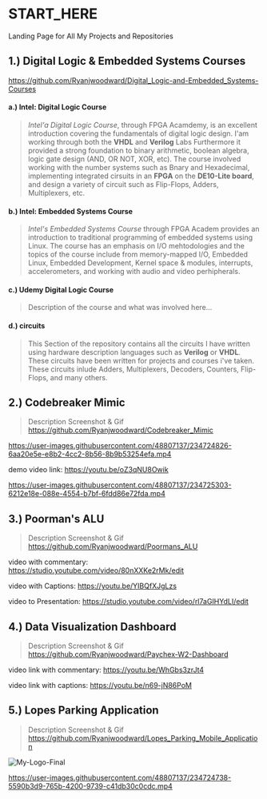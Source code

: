 # START_HERE
Landing Page for All My Projects and Repositories

## 1.) Digital Logic & Embedded Systems Courses
 https://github.com/Ryanjwoodward/Digital_Logic-and-Embedded_Systems-Courses
  
####  a.) Intel: Digital Logic Course
    
> _Intel'a Digital Logic Course_, through FPGA Acamdemy, is an excellent introduction covering the fundamentals of digital logic design. I'am working through both the **VHDL** and **Verilog** Labs Furthermore it provided a strong foundation to binary arithmetic, boolean algebra, logic gate design (AND, OR NOT, XOR, etc). The course involved working with the number systems such as Bnary and Hexadecimal, implementing integrated cirsuits in an **FPGA** on the **DE10-Lite board**, and  design a variety of circuit such as Flip-Flops, Adders, Multiplexers, etc. 

      
####  b.) Intel: Embedded Systems Course
>_Intel's Embedded Systems Course_ through FPGA Academ provides an introduction to traditional programming of embedded systems using Linux. The course has an emphasis on I/O mehtodologies and the topics of the course include from memory-mapped I/O, Embedded Linux, Embedded Development, Kernel space & modules, interrupts, accelerometers, and working with audio and video perhipherals.

#### c.) Udemy Digital Logic Course
> Description of the course and what was involved here...
 
####  d.) circuits
> This Section of the repository contains all the circuits I have written using hardware description languages such as **Verilog** or **VHDL**. These circuits have been written for projects and courses i've taken. These circuits inlude Adders, Multiplexers, Decoders, Counters, Flip-Flops, and many others.
   
## 2.) Codebreaker Mimic 
> Description
> Screenshot & Gif
https://github.com/Ryanjwoodward/Codebreaker_Mimic

https://user-images.githubusercontent.com/48807137/234724826-6aa20e5e-e8b2-4cc2-8b56-8b9b53254efa.mp4

demo video link: https://youtu.be/oZ3qNU8Owik

https://user-images.githubusercontent.com/48807137/234725303-6212e18e-088e-4554-b7bf-6fdd86e72fda.mp4

  
## 3.) Poorman's ALU
> Description
> Screenshot & Gif
https://github.com/Ryanjwoodward/Poormans_ALU

video with commentary: https://studio.youtube.com/video/80nXXKe2rMk/edit

video with Captions: https://youtu.be/YIBQfXJgLzs

video to Presentation: https://studio.youtube.com/video/rl7aGIHYdLI/edit

## 4.) Data Visualization Dashboard
> Description
> Screenshot & Gif
https://github.com/Ryanjwoodward/Paychex-W2-Dashboard

video link with commentary: https://youtu.be/WhGbs3zrJt4

video link with captions: https://youtu.be/n69-jN86PoM

## 5.) Lopes Parking Application
> Description
> Screenshot & Gif
https://github.com/Ryanjwoodward/Lopes_Parking_Mobile_Application


![My-Logo-Final](https://user-images.githubusercontent.com/48807137/234431823-62b87718-771b-4978-8646-23dc4a23723a.png)


https://user-images.githubusercontent.com/48807137/234724738-5590b3d9-765b-4200-9739-c41db30c0cdc.mp4




